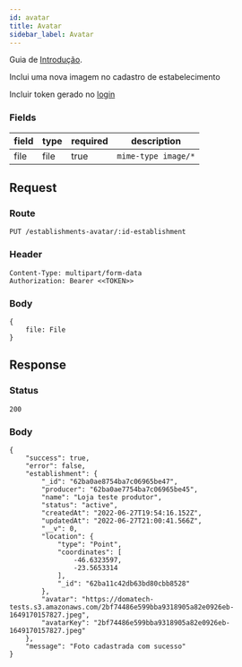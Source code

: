 ```yaml
---
id: avatar
title: Avatar
sidebar_label: Avatar
---
```


Guia de [Introdução](introduction.md).

Inclui uma nova imagem no cadastro de estabelecimento

Incluir token gerado no [login](authentication)

### Fields

| field | type | required | description |
|---|---|---|---|
| file | file | true  | `mime-type image/*` |

## Request

### Route

    PUT /establishments-avatar/:id-establishment

### Header

    Content-Type: multipart/form-data
    Authorization: Bearer <<TOKEN>>

### Body

    {
        file: File
    }

## Response

### Status

    200

### Body

    {
        "success": true,
        "error": false,
        "establishment": {
            "_id": "62ba0ae8754ba7c06965be47",
            "producer": "62ba0ae7754ba7c06965be45",
            "name": "Loja teste produtor",
            "status": "active",
            "createdAt": "2022-06-27T19:54:16.152Z",
            "updatedAt": "2022-06-27T21:00:41.566Z",
            "__v": 0,
            "location": {
                "type": "Point",
                "coordinates": [
                    -46.6323597,
                    -23.5653314
                ],
                "_id": "62ba11c42db63bd80cbb8528"
            },
            "avatar": "https://domatech-tests.s3.amazonaws.com/2bf74486e599bba9318905a82e0926eb-1649170157827.jpeg",
            "avatarKey": "2bf74486e599bba9318905a82e0926eb-1649170157827.jpeg"
        },
        "message": "Foto cadastrada com sucesso"
    }
